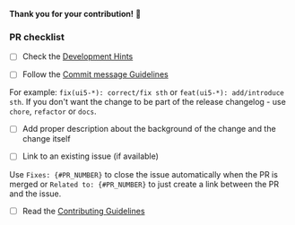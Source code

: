 **Thank you for your contribution!** 👏


### PR checklist
- [ ] Check the [Development Hints](../docs/5-contributing/03-DoD.md)

- [ ] Follow the [Commit message Guidelines](https://github.com/UI5/webcomponents/blob/main/docs/5-contributing/02-conventions-and-guidelines.md#commit-message-style)

For example: `fix(ui5-*): correct/fix sth` or `feat(ui5-*): add/introduce sth`. If you don't want the change to be part of the release changelog - use `chore`, `refactor` or `docs`.

- [ ] Add proper description about the background of the change and the change itself

- [ ] Link to an existing issue (if available)

Use `Fixes: {#PR_NUMBER}` to close the issue automatically when the PR is merged
or `Related to: {#PR_NUMBER}` to just create a link between the PR and the issue.

- [ ] Read the [Contributing Guidelines](https://github.com/UI5/webcomponents/blob/main/CONTRIBUTING.md)
